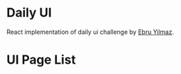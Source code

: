# Daily UI
React implementation of daily ui challenge by [Ebru Yilmaz](https://twitter.com/aydinebrus).

# UI Page List
